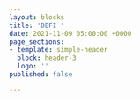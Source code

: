 ```yaml
---
layout: blocks
title: 'DEFI '
date: 2021-11-09 05:00:00 +0000
page_sections:
- template: simple-header
  block: header-3
  logo: ''
published: false

---
```

